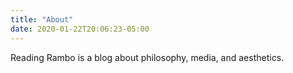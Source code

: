 ```yaml
---
title: "About"
date: 2020-01-22T20:06:23-05:00
---
```


Reading Rambo is a blog about philosophy, media, and aesthetics.